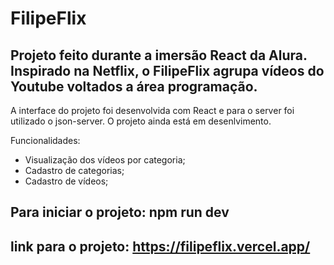 # FilipeFlix

## Projeto feito durante a imersão React da Alura. Inspirado na Netflix, o FilipeFlix agrupa vídeos do Youtube voltados a área programação.

A interface do projeto foi desenvolvida com React e para o server foi utilizado o json-server. O projeto ainda está em desenlvimento.

Funcionalidades:
 - Visualização dos vídeos por categoria;
 - Cadastro de categorias;
 - Cadastro de vídeos;

## Para iniciar o projeto: npm run dev

## link para o projeto: https://filipeflix.vercel.app/
